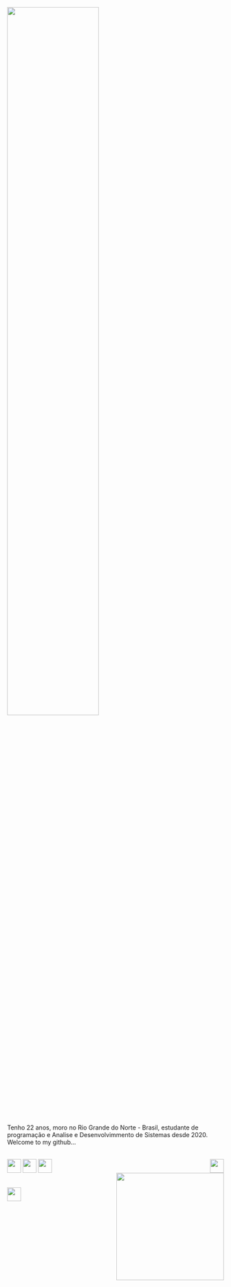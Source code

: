 <img width="65%" style="margin-bottom: 10%;" src="https://user-images.githubusercontent.com/103538940/188474804-bb9d2cd7-7580-4a5c-a6bd-93ceb556efc0.png" alt="">
<div>
<div width="200" >
<p>Tenho 22 anos, moro no Rio Grande do Norte - Brasil, estudante de programação e Analise e Desenvolvimmento de Sistemas desde 2020. Welcome to my github...</p>
<br>
<div style="display: inline_block">
<img align="center" width="32px" src="https://user-images.githubusercontent.com/103538940/188484486-7837242e-5cb6-4d46-b8fb-2e4881b8d1f2.png" alt="">
<img align="center" width="32px" src="https://user-images.githubusercontent.com/103538940/188488333-8ef4c507-c7fe-4d51-8494-6b4b0653ae84.png" alt="">
<img align="center" width="32px"  src="https://user-images.githubusercontent.com/103538940/188488430-af79842c-b701-468a-b4a5-bb358a73e06f.png" alt="">
<img align=right width="32px" src="https://user-images.githubusercontent.com/103538940/188488481-d4c5c180-d2de-44b5-b226-88062cb8ec7c.png" alt="">
</div>
<img align=right width="250px" src="https://user-images.githubusercontent.com/103538940/188489124-c9995e28-952d-4a49-b529-eb4b944fa9c7.png" alt="">
</div>
<br><br>
<div style="display: inline_block">
<img width="32px" src="https://user-images.githubusercontent.com/103538940/188491636-8bf386b4-a7af-458e-b3d9-fe89a644a631.svg" alt="">
<img  src="https://user-images.githubusercontent.com/103538940/188491642-8bf613be-129f-40ef-8a1f-03387d2ab54b.svg" alt="">
</div>
<br><br>
<img   src="https://github-readme-stats.vercel.app/api?username=claudianeCS&show_icons=true&theme=cobalt" alt="">
<br><br>
<img   src="https://github-readme-stats.vercel.app/api/pin/?username=claudianeCS&repo=github-readme-stats&theme=cobalt" alt="">
<br><br>

</div>
       




